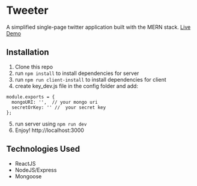 # Tweeter

A simplified single-page twitter application built with the MERN stack.
[Live Demo](https://www.google.com)

## Installation

1. Clone this repo
2. run `npm install` to install dependencies for server
3. run `npm run client-install` to install dependencies for client
4. create key_dev.js file in the config folder and add:

```
module.exports = {
  mongoURI: '',  // your mongo uri
  secretOrKey: '' //  your secret key
};
```

5. run server using `npm run dev`
6. Enjoy! http://localhost:3000

## Technologies Used

- ReactJS
- NodeJS/Express
- Mongoose
